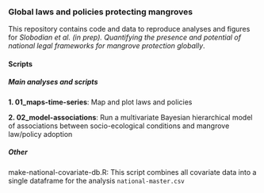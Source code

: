 ### Global laws and policies protecting mangroves

This repository contains code and data to reproduce analyses and figures for *Slobodian et al. (in prep). Quantifying the presence and potential of national legal frameworks for mangrove protection globally*.

#### Scripts

##### Main analyses and scripts

**1. 01_maps-time-series**: Map and plot laws and policies

**2. 02_model-associations**: Run a multivariate Bayesian hierarchical model of associations between socio-ecological conditions and mangrove law/policy adoption

##### Other

make-national-covariate-db.R: This script combines all covariate data into a single dataframe for the analysis `national-master.csv`


